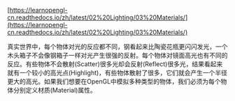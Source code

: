 [https://learnopengl-cn.readthedocs.io/zh/latest/02%20Lighting/03%20Materials/](https://learnopengl-cn.readthedocs.io/zh/latest/02%20Lighting/03%20Materials/)

真实世界中，每个物体对光的反应都不同，钢看起来比陶瓷花瓶更闪闪发光，一个木头箱子不会像钢箱子一样对光产生很强的反射。每个物体对镜面高光也有不同的反应。有些物体不会散射\(Scatter\)很多光却会反射\(Reflect\)很多光，结果看起来就有一个较小的高光点\(Highlight\)，有些物体散射了很多，它们就会产生一个半径更大的高光。如果我们想要在OpenGL中模拟多种类型的物体，我们必须为每个物体分别定义材质\(Material\)属性。

